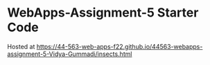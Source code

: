 # WebApps-Assignment-5 Starter Code

Hosted at https://44-563-web-apps-f22.github.io/44563-webapps-assignment-5-Vidya-Gummadi/insects.html

